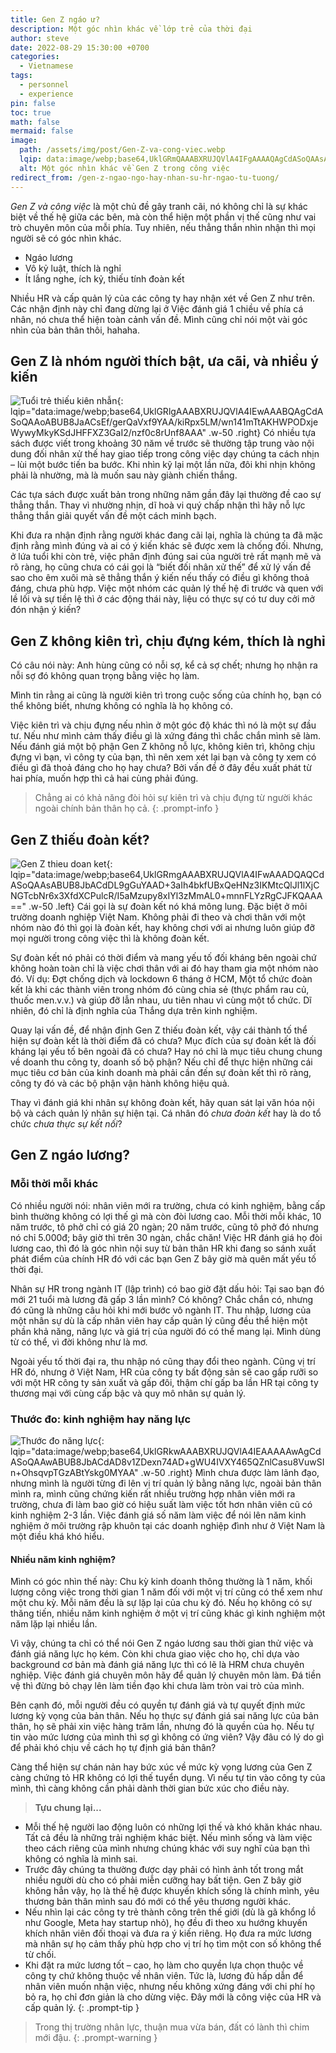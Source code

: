 ```yaml
---
title: Gen Z ngáo ư?
description: Một góc nhìn khác về lớp trẻ của thời đại
author: steve
date: 2022-08-29 15:30:00 +0700
categories:
  - Vietnamese
tags:
  - personnel
  - experience
pin: false
toc: true
math: false
mermaid: false
image:
  path: /assets/img/post/Gen-Z-va-cong-viec.webp
  lqip: data:image/webp;base64,UklGRmQAAABXRUJQVlA4IFgAAAAQAgCdASoQAAsABUB8JbACdADRYb809IDgAP2Z8OFgpBBsJHL3fUH8cdvh1d77el7/c1GTSxhvWw+tNYza9Q9/MTMhnlnGqA3kwPduNt5/fohaEbcn6IwA
  alt: Một góc nhìn khác về Gen Z trong công việc
redirect_from: /gen-z-ngao-ngo-hay-nhan-su-hr-ngao-tu-tuong/
---
```

*Gen Z và công việc* là một chủ đề gây tranh cãi, nó không chỉ là sự khác biệt về thế hệ giữa các bên, mà còn thể hiện một phần vị thế cũng như vai trò chuyên môn của mỗi phía. Tuy nhiên, nếu thẳng thắn nhìn nhận thì mọi người sẽ có góc nhìn khác.

-   Ngáo lương
-   Vô kỷ luật, thích là nghỉ
-   Ít lắng nghe, ích kỷ, thiếu tính đoàn kết

Nhiều HR và cấp quản lý của các công ty hay nhận xét về Gen Z như trên. Các nhận định này chỉ đang dừng lại ở Việc đánh giá 1 chiều về phía cá nhân, nó chưa thể hiện toàn cảnh vấn đề. Mình cũng chỉ nói một vài góc nhìn của bản thân thôi, hahaha.

## Gen Z là nhóm người thích bật, ưa cãi, và nhiều ý kiến
![Tuổi trẻ thiếu kiên nhẫn](/assets/img/post/tuoi-tre-thieu-kien-nhan.webp "Khi còn trẻ, dù thời nào thì chúng ta cũng có điểm chung"){: lqip="data:image/webp;base64,UklGRlgAAABXRUJQVlA4IEwAAABQAgCdASoQAAoABUB8JaACsEf/gerQaVxf9YAA/kiRpx5LM/wn141mTtAKHWPODxjeWywyMkyKSdJHFFXZ3GaI2/nzf0c8rUnf8AAA" .w-50 .right}
Có nhiều tựa sách được viết trong khoảng 30 năm về trước sẽ thường tập trung vào nội dung đối nhân xử thế hay giao tiếp trong công việc dạy chúng ta cách nhịn – lùi một bước tiến ba bước. Khi nhìn kỹ lại một lần nữa, đôi khi nhịn không phải là nhường, mà là muốn sau này giành chiến thắng.

Các tựa sách được xuất bản trong những năm gần đây lại thường đề cao sự thẳng thắn. Thay vì nhường nhịn, dĩ hoà vi quý chấp nhận thì hãy nỗ lực thẳng thắn giải quyết vấn đề một cách minh bạch.

Khi đưa ra nhận định rằng người khác đang cãi lại, nghĩa là chúng ta đã mặc định rằng mình đúng và ai có ý kiến khác sẽ được xem là chống đối. Nhưng, ở lứa tuổi khi còn trẻ, việc phân định đúng sai của người trẻ rất mạnh mẽ và rõ ràng, họ cũng chưa có cái gọi là “biết đối nhân xử thế” để xử lý vấn đề sao cho êm xuôi mà sẽ thẳng thắn ý kiến nếu thấy có điều gì không thoả đáng, chưa phù hợp. Việc một nhóm các quản lý thế hệ đi trước và quen với lề lối và sự tiền lệ thì ở các động thái này, liệu có thực sự có tư duy cởi mở đón nhận ý kiến?

## Gen Z không kiên trì, chịu đựng kém, thích là nghỉ

Có câu nói này: Anh hùng cũng có nỗi sợ, kể cả sợ chết; nhưng họ nhận ra nỗi sợ đó không quan trọng bằng việc họ làm.

Mình tin rằng ai cũng là người kiên trì trong cuộc sống của chính họ, bạn có thể không biết, nhưng không có nghĩa là họ không có.

Việc kiên trì và chịu đựng nếu nhìn ở một góc độ khác thì nó là một sự đầu tư. Nếu như mình cảm thấy điều gì là xứng đáng thì chắc chắn mình sẽ làm. Nếu đánh giá một bộ phận Gen Z không nỗ lực, không kiên trì, không chịu đựng vì bạn, vì công ty của bạn, thì nên xem xét lại bạn và công ty xem có điều gì đã thoả đáng cho họ hay chưa? Bởi vấn đề ở đây đều xuất phát từ hai phía, muốn hợp thì cả hai cùng phải đúng.

>Chẳng ai có khả năng đòi hỏi sự kiên trì và chịu đựng từ người khác ngoài chính bản thân họ cả.
{: .prompt-info }

## Gen Z thiếu đoàn kết?
![Gen Z thieu doan ket](/assets/img/post/Gen-Z-thieu-doan-ket.webp "Gen Z có thực sự khó hoà hợp không?"){: lqip="data:image/webp;base64,UklGRmgAAABXRUJQVlA4IFwAAADQAQCdASoQAAsABUB8JbACdDL9gGuYAAD+3aIh4bkfUBxQeHNz3IKMtcQlJl1lXjCNGTcbNr6x3XfdXCPulcR/I5aMzupy8xIYl3zMmAL0+mnnFLYzRgCJFKQAAA==" .w-50 .left}
Cái gọi là sự đoàn kết nó khá mông lung. Đặc biệt ở môi trường doanh nghiệp Việt Nam. Không phải đi theo và chơi thân với một nhóm nào đó thì gọi là đoàn kết, hay không chơi với ai nhưng luôn giúp đỡ mọi người trong công việc thì là không đoàn kết.

Sự đoàn kết nó phải có thời điểm và mang yếu tố đối kháng bên ngoài chứ không hoàn toàn chỉ là việc chơi thân với ai đó hay tham gia một nhóm nào đó. Ví dụ: Đợt chống dịch và lockdown 6 tháng ở HCM, Một tổ chức đoàn kết là khi các thành viên trong nhóm đó cùng chia sẻ (thực phẩm rau củ, thuốc men.v.v.) và giúp đỡ lẫn nhau, ưu tiên nhau vì cùng một tổ chức. Dĩ nhiên, đó chỉ là định nghĩa của Thắng dựa trên kinh nghiệm.

Quay lại vấn đề, để nhận định Gen Z thiếu đoàn kết, vậy cái thành tố thể hiện sự đoàn kết là thời điểm đã có chưa? Mục đích của sự đoàn kết là đối kháng lại yếu tố bên ngoài đã có chưa? Hay nó chỉ là mục tiêu chung chung về doanh thu công ty, doanh số bộ phận? Nếu chỉ để thực hiện những cái mục tiêu cơ bản của kinh doanh mà phải cần đến sự đoàn kết thì rõ ràng, công ty đó và các bộ phận vận hành không hiệu quả.

Thay vì đánh giá khi nhân sự không đoàn kết, hãy quan sát lại văn hóa nội bộ và cách quản lý nhân sự hiện tại. Cá nhân đó *chưa đoàn kết* hay là do tổ chức *chưa thực sự kết nối*?

## Gen Z ngáo lương?
### Mỗi thời mỗi khác
Có nhiều người nói: nhân viên mới ra trường, chưa có kinh nghiệm, bằng cấp bình thường không có lợi thế gì mà còn đòi lương cao. Mỗi thời mỗi khác, 10 năm trước, tô phở chỉ có giá 20 ngàn; 20 năm trước, cũng tô phở đó nhưng nó chỉ 5.000đ; bây giờ thì trên 30 ngàn, chắc chăn! Việc HR đánh giá họ đòi lương cao, thì đó là góc nhìn nội suy từ bản thân HR khi đang so sánh xuất phát điểm của chính HR đó với các bạn Gen Z bây giờ mà quên mất yếu tố thời đại.

Nhân sự HR trong ngành IT (lập trình) có bao giờ đặt dấu hỏi: Tại sao bạn đó mới 21 tuổi mà lương đã gấp 3 lần mình? Có không? Chắc chắn có, nhưng đó cũng là những câu hỏi khi mới bước vô ngành IT. Thu nhập, lương của một nhân sự dù là cấp nhân viên hay cấp quản lý cũng đều thể hiện một phần khả năng, năng lực và giá trị của người đó có thể mang lại. Mình dùng từ có thể, vì đời không như là mơ.

Ngoài yếu tố thời đại ra, thu nhập nó cũng thay đổi theo ngành. Cũng vị trí HR đó, nhưng ở Việt Nam, HR của công ty bất động sản sẽ cao gấp rưỡi so với một HR công ty sản xuất và gấp đôi, thậm chí gấp ba lần HR tại công ty thương mại với cùng cấp bậc và quy mô nhân sự quản lý.

### Thước đo: kinh nghiệm hay năng lực
![Thước đo năng lực](/assets/img/post/thuoc-do-nang-luc.webp "Tiêu chuẩn mỗi thời mỗi khác"){: lqip="data:image/webp;base64,UklGRkwAAABXRUJQVlA4IEAAAAAwAgCdASoQAAwABUB8JbACdAD8v1ZDexn74AD+gWU4IVXY465QZnlCasu8VuwSIn+OhsqvpTGzABtYskg0MYAA" .w-50 .right}
Mình chưa được làm lãnh đạo, nhưng mình là người từng đi lên vị trí quản lý bằng năng lực, ngoài bản thân mình ra, mình cũng chứng kiến rất nhiều trường hợp nhân viên mới ra trường, chưa đi làm bao giờ có hiệu suất làm việc tốt hơn nhân viên cũ có kinh nghiệm 2-3 lần. Việc đánh giá số năm làm việc để nói lên năm kinh nghiệm ở môi trường rập khuôn tại các doanh nghiệp đình như ở Việt Nam là một điều khá khó hiểu.

#### Nhiều năm kinh nghiệm?
Mình có góc nhìn thế này:
Chu kỳ kinh doanh thông thường là 1 năm, khối lượng công việc trong thời gian 1 năm đối với một vị trí cũng có thể xem như một chu kỳ. Mỗi năm đều là sự lặp lại của chu kỳ đó. Nếu họ không có sự thăng tiến, nhiều năm kinh nghiệm ở một vị trí cũng khác gì kinh nghiệm một năm lặp lại nhiều lần.

Vì vậy, chúng ta chỉ có thể nói Gen Z ngáo lương sau thời gian thử việc và đánh giá năng lực họ kém. Còn khi chưa giao việc cho họ, chỉ dựa vào background cơ bản mà đánh giá năng lực thì có lẽ là HRM chưa chuyên nghiệp. Việc đánh giá chuyên môn hãy để quản lý chuyên môn làm.  Đá tiền vệ thì đừng bỏ chạy lên làm tiền đạo khi chưa làm tròn vai trò của mình.

Bên cạnh đó, mỗi người đều có quyền tự đánh giá và tự quyết định mức lương kỳ vọng của bản thân. Nếu họ thực sự đánh giá sai năng lực của bản thân, họ sẽ phải xin việc hàng trăm lần, nhưng đó là quyền của họ. Nếu tự tin vào mức lương của mình thì sợ gì không có ứng viên? Vậy đâu có lý do gì để phải khó chịu về cách họ tự định giá bản thân?

Càng thể hiện sự chán nản hay bức xúc về mức kỳ vọng lương của Gen Z càng chứng tỏ HR không có lợi thế tuyển dụng. Vì nếu tự tin vào công ty của mình, thì càng không cần phải dành thời gian bức xúc cho điều này.

>**Tựu chung lại...**
- Mỗi thế hệ người lao động luôn có những lợi thế và khó khăn khác nhau. Tất cả đều là những trải nghiệm khác biệt. Nếu mình sống và làm việc theo cách riêng của mình nhưng chúng khác với suy nghĩ của bạn thì không có nghĩa là mình sai.
- Trước đây chúng ta thường được dạy phải có hình ảnh tốt trong mắt nhiều người dù cho có phải miễn cưỡng hay bất tiện. Gen Z bây giờ không hẳn vậy, họ là thế hệ được khuyến khích sống là chính mình, yêu thương bản thân mình sau đó mới có thể yêu thương người khác.
- Nếu nhìn lại các công ty trẻ thành công trên thế giới (dù là gã khổng lồ như Google, Meta hay startup nhỏ), họ đều đi theo xu hướng khuyến khích nhân viên đối thoại và đưa ra ý kiến riêng. Họ đưa ra mức lương mà nhân sự họ cảm thấy phù hợp cho vị trí họ tìm một con số không thể từ chối.
- Khi đặt ra mức lương tốt – cao, họ làm cho quyền lựa chọn thuộc về công ty chứ không thuộc về nhân viên. Tức là, lương đủ hấp dẫn để nhân viên muốn nhận việc, nhưng nếu không xứng đáng với chi phí họ bỏ ra, họ chỉ đơn giản là cho dừng việc. Đây mới là công việc của HR và cấp quản lý.
{: .prompt-tip }

> Trong thị trường nhân lực, thuận mua vừa bán, đất có lành thì chim mới đậu.
{: .prompt-warning }
